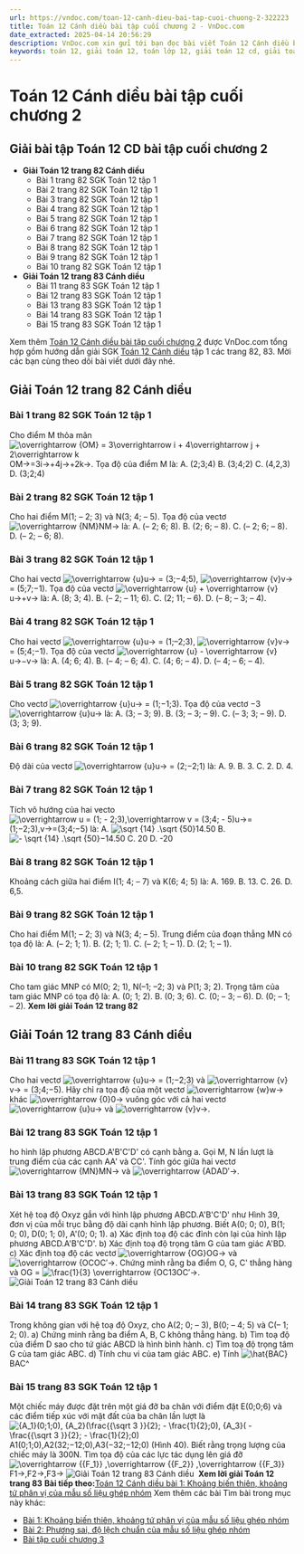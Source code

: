 ```yaml
---
url: https://vndoc.com/toan-12-canh-dieu-bai-tap-cuoi-chuong-2-322223
title: Toán 12 Cánh diều bài tập cuối chương 2 - VnDoc.com
date_extracted: 2025-04-14 20:56:29
description: VnDoc.com xin gửi tới bạn đọc bài viết Toán 12 Cánh diều bài tập cuối chương 2. Mời các bạn cùng theo dõi bài viết dưới đây.
keywords: toán 12, giải toán 12, toán lớp 12, giải toán 12 cd, giải toán 12 tập 1, giải toán 12 Cánh diều, toán 12 Cánh diều tập 1, toán 12 Cánh diều, Toán 12 Cánh diều Bài tập cuối chương, giải Toán 12 Cánh diều Bài 3, toán 12 cd bài tập cuối chương 2, Toán 12 Cánh diều bài tập cuối chương 2, bài tập cuối chương 2, giải toán 12 trang 82, giải toán 12 trang 83
---
```


# Toán 12 Cánh diều bài tập cuối chương 2
## Giải bài tập Toán 12 CD bài tập cuối chương 2
  * **Giải Toán 12 trang 82 Cánh diều**
    * Bài 1 trang 82 SGK Toán 12 tập 1
    * Bài 2 trang 82 SGK Toán 12 tập 1
    * Bài 3 trang 82 SGK Toán 12 tập 1
    * Bài 4 trang 82 SGK Toán 12 tập 1
    * Bài 5 trang 82 SGK Toán 12 tập 1
    * Bài 6 trang 82 SGK Toán 12 tập 1
    * Bài 7 trang 82 SGK Toán 12 tập 1
    * Bài 8 trang 82 SGK Toán 12 tập 1
    * Bài 9 trang 82 SGK Toán 12 tập 1
    * Bài 10 trang 82 SGK Toán 12 tập 1
  * **Giải Toán 12 trang 83 Cánh diều**
    * Bài 11 trang 83 SGK Toán 12 tập 1
    * Bài 12 trang 83 SGK Toán 12 tập 1
    * Bài 13 trang 83 SGK Toán 12 tập 1
    * Bài 14 trang 83 SGK Toán 12 tập 1
    * Bài 15 trang 83 SGK Toán 12 tập 1

Xem thêm
[Toán 12 Cánh diều bài tập cuối chương 2](<https://vndoc.com/toan-12-canh-dieu-bai-tap-cuoi-chuong-2-322223>) được VnDoc.com tổng hợp gồm hướng dẫn giải SGK [Toán 12 Cánh diều](<https://vndoc.com/toan-12-canh-dieu>) tập 1 các trang 82, 83. Mời các bạn cùng theo dõi bài viết dưới đây nhé.
## Giải Toán 12 trang 82 Cánh diều 
### Bài 1 trang 82 SGK Toán 12 tập 1
Cho điểm M thỏa mãn ![\\overrightarrow {OM} = 3\\overrightarrow i + 4\\overrightarrow j + 2\\overrightarrow k](https://i.vdoc.vn/data/image/blank.png)OM→=3i→+4j→+2k→. Tọa độ của điểm M là:
A. \(2;3;4\)
B. \(3;4;2\)
C. \(4,2,3\)
D. \(3;2;4\)
### Bài 2 trang 82 SGK Toán 12 tập 1
Cho hai điểm M\(1; – 2; 3\) và N\(3; 4; – 5\). Tọa độ của vectơ ![\\overrightarrow {NM}](https://i.vdoc.vn/data/image/blank.png)NM→ là:
A. \(– 2; 6; 8\).
B. \(2; 6; – 8\).
C. \(– 2; 6; – 8\).
D. \(– 2; – 6; 8\).
### Bài 3 trang 82 SGK Toán 12 tập 1
Cho hai vectơ ![\\overrightarrow {u}](https://i.vdoc.vn/data/image/blank.png)u→ = \(3;−4;5\), ![\\overrightarrow {v}](https://i.vdoc.vn/data/image/blank.png)v→ = \(5;7;−1\). Tọa độ của vectơ ![\\overrightarrow {u}  + \\overrightarrow {v}](https://i.vdoc.vn/data/image/blank.png)u→+v→ là:
A. \(8; 3; 4\).
B. \(– 2; – 11; 6\).
C. \(2; 11; – 6\).
D. \(– 8; – 3; – 4\).
### Bài 4 trang 82 SGK Toán 12 tập 1
Cho hai vectơ ![\\overrightarrow {u}](https://i.vdoc.vn/data/image/blank.png)u→ = \(1;–2;3\), ![\\overrightarrow {v}](https://i.vdoc.vn/data/image/blank.png)v→ = \(5;4;−1\). Tọa độ của vectơ ![\\overrightarrow {u}  - \\overrightarrow {v}](https://i.vdoc.vn/data/image/blank.png)u→−v→ là:
A. \(4; 6; 4\).
B. \(– 4; – 6; 4\).
C. \(4; 6; – 4\).
D. \(– 4; – 6; – 4\).
### Bài 5 trang 82 SGK Toán 12 tập 1
Cho vectơ ![\\overrightarrow {u}](https://i.vdoc.vn/data/image/blank.png)u→ = \(1;−1;3\). Tọa độ của vectơ −3![\\overrightarrow {u}](https://i.vdoc.vn/data/image/blank.png)u→ là:
A. \(3; – 3; 9\).
B. \(3; – 3; – 9\).
C. \(– 3; 3; – 9\).
D. \(3; 3; 9\).
### Bài 6 trang 82 SGK Toán 12 tập 1
Độ dài của vectơ ![\\overrightarrow {u}](https://i.vdoc.vn/data/image/blank.png)u→ = \(2;−2;1\) là:
A. 9.
B. 3.
C. 2.
D. 4.
### Bài 7 trang 82 SGK Toán 12 tập 1
Tích vô hướng của hai vecto ![\\overrightarrow u = \(1; - 2;3\),\\overrightarrow v = \(3;4; - 5\)](https://i.vdoc.vn/data/image/blank.png)u→=\(1;−2;3\),v→=\(3;4;−5\) là:
A. ![\\sqrt {14} .\\sqrt {50}](https://i.vdoc.vn/data/image/blank.png)14.50
B. ![- \\sqrt {14} .\\sqrt {50}](https://i.vdoc.vn/data/image/blank.png)−14.50
C. 20
D. -20
### Bài 8 trang 82 SGK Toán 12 tập 1
Khoảng cách giữa hai điểm I\(1; 4; – 7\) và K\(6; 4; 5\) là:
A. 169.
B. 13.
C. 26.
D. 6,5.
### Bài 9 trang 82 SGK Toán 12 tập 1
Cho hai điểm M\(1; – 2; 3\) và N\(3; 4; – 5\). Trung điểm của đoạn thẳng MN có tọa độ là:
A. \(– 2; 1; 1\).
B. \(2; 1; 1\).
C. \(– 2; 1; – 1\).
D. \(2; 1; – 1\).
### Bài 10 trang 82 SGK Toán 12 tập 1
Cho tam giác MNP có M\(0; 2; 1\), N\(–1; –2; 3\) và P\(1; 3; 2\). Trọng tâm của tam giác MNP có tọa độ là:
A. \(0; 1; 2\).
B. \(0; 3; 6\).
C. \(0; – 3; – 6\).
D. \(0; – 1; – 2\).
**Xem lời giải Toán 12 trang 82**
## Giải Toán 12 trang 83 Cánh diều 
### Bài 11 trang 83 SGK Toán 12 tập 1
Cho hai vectơ ![\\overrightarrow {u}](https://i.vdoc.vn/data/image/blank.png)u→ = \(1;−2;3\) và ![\\overrightarrow {v}](https://i.vdoc.vn/data/image/blank.png)v→ = \(3;4;−5\). Hãy chỉ ra tọa độ của một vectơ ![\\overrightarrow {w}](https://i.vdoc.vn/data/image/blank.png)w→ khác ![\\overrightarrow {0}](https://i.vdoc.vn/data/image/blank.png)0→ vuông góc với cả hai vectơ ![\\overrightarrow {u}](https://i.vdoc.vn/data/image/blank.png)u→ và ![\\overrightarrow {v}](https://i.vdoc.vn/data/image/blank.png)v→.
### Bài 12 trang 83 SGK Toán 12 tập 1
ho hình lập phương ABCD.A'B'C'D' có cạnh bằng a. Gọi M, N lần lượt là trung điểm của các cạnh AA' và CC'. Tính góc giữa hai vectơ ![\\overrightarrow {MN}](https://i.vdoc.vn/data/image/blank.png)MN→ và ![\\overrightarrow {AD](https://i.vdoc.vn/data/image/blank.png)AD′→.
### Bài 13 trang 83 SGK Toán 12 tập 1
Xét hệ toạ độ Oxyz gắn với hình lập phương ABCD.A'B'C'D' như Hình 39, đơn vị của mỗi trục bằng độ dài cạnh hình lập phương. Biết A\(0; 0; 0\), B\(1; 0; 0\), D\(0; 1; 0\), A'\(0; 0; 1\).
a\) Xác định toạ độ các đỉnh còn lại của hình lập phương ABCD.A'B'C'D'.
b\) Xác định toạ độ trọng tâm G của tam giác A'BD.
c\) Xác định toạ độ các vectơ ![\\overrightarrow {OG}](https://i.vdoc.vn/data/image/blank.png)OG→ và ![\\overrightarrow {OC](https://i.vdoc.vn/data/image/blank.png)OC′→. Chứng minh rằng ba điểm O, G, C' thẳng hàng và OG = ![\\frac{1}{3} \\overrightarrow {OC](https://i.vdoc.vn/data/image/blank.png)13OC′→.
![Giải Toán 12 trang 83 Cánh diều ](https://i.vdoc.vn/data/image/2024/06/14/toan-12-canh-dieu-bai-on-tap-cuoi-chuong-2-1.png)
### Bài 14 trang 83 SGK Toán 12 tập 1
Trong không gian với hệ toạ độ Oxyz, cho A\(2; 0; – 3\), B\(0; – 4; 5\) và C\(– 1; 2; 0\).
a\) Chứng minh rằng ba điểm A, B, C không thẳng hàng.
b\) Tìm toạ độ của điểm D sao cho tứ giác ABCD là hình bình hành.
c\) Tìm toạ độ trọng tâm G của tam giác ABC.
d\) Tính chu vi của tam giác ABC.
e\) Tính ![\\hat{BAC}](https://i.vdoc.vn/data/image/blank.png)BAC^
### Bài 15 trang 83 SGK Toán 12 tập 1
Một chiếc máy được đặt trên một giá đỡ ba chân với điểm đặt E\(0;0;6\) và các điểm tiếp xúc với mặt đất của ba chân lần lượt là ![{A_1}\(0;1;0\), {A_2}\(\\frac{{\\sqrt 3 }}{2}; - \\frac{1}{2};0\), {A_3}\( - \\frac{{\\sqrt 3 }}{2}; - \\frac{1}{2};0\)](https://i.vdoc.vn/data/image/blank.png)A1\(0;1;0\),A2\(32;−12;0\),A3\(−32;−12;0\) \(Hình 40\). Biết rằng trọng lượng của chiếc máy là 300N. Tìm tọa độ của các lực tác dụng lên giá đỡ ![\\overrightarrow {{F_1}} ,\\overrightarrow {{F_2}} ,\\overrightarrow {{F_3}}](https://i.vdoc.vn/data/image/blank.png)F1→,F2→,F3→
![Giải Toán 12 trang 83 Cánh diều ](https://i.vdoc.vn/data/image/2024/06/14/toan-12-canh-dieu-bai-on-tap-cuoi-chuong-2-2.png)
**Xem lời giải Toán 12 trang 83**
**Bài tiếp theo:**[Toán 12 Cánh diều bài 1: Khoảng biến thiên, khoảng tứ phân vị của mẫu số liệu ghép nhóm](<https://vndoc.com/toan-12-canh-dieu-bai-1-khoang-bien-thien-khoang-tu-phan-vi-cua-mau-so-lieu-ghep-nhom-322224>)
Xem thêm các bài Tìm bài trong mục này khác:
  * [Bài 1: Khoảng biến thiên, khoảng tứ phân vị của mẫu số liệu ghép nhóm](</toan-12-canh-dieu-bai-1-khoang-bien-thien-khoang-tu-phan-vi-cua-mau-so-lieu-ghep-nhom-322224>)
  * [Bài 2: Phương sai, độ lệch chuẩn của mẫu số liệu ghép nhóm](</toan-12-canh-dieu-bai-2-phuong-sai-do-lech-chuan-cua-mau-so-lieu-ghep-nhom-322225>)
  * [Bài tập cuối chương 3](</toan-12-canh-dieu-bai-tap-cuoi-chuong-3-322226>)

